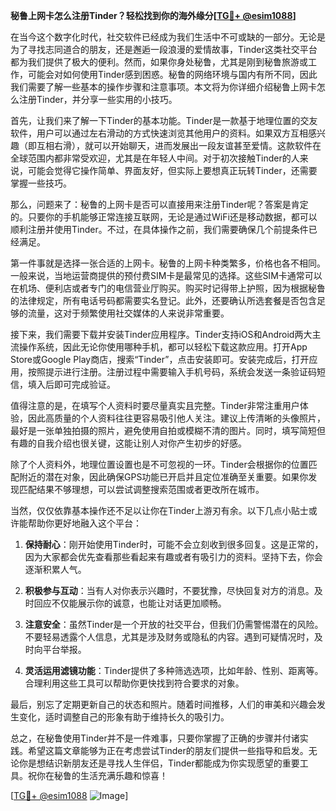 **秘鲁上网卡怎么注册Tinder？轻松找到你的海外缘分[[TG💪+ @esim1088](https://t.me/s/esim1088)]**

在当今这个数字化时代，社交软件已经成为我们生活中不可或缺的一部分。无论是为了寻找志同道合的朋友，还是邂逅一段浪漫的爱情故事，Tinder这类社交平台都为我们提供了极大的便利。然而，如果你身处秘鲁，尤其是刚到秘鲁旅游或工作，可能会对如何使用Tinder感到困惑。秘鲁的网络环境与国内有所不同，因此我们需要了解一些基本的操作步骤和注意事项。本文将为你详细介绍秘鲁上网卡怎么注册Tinder，并分享一些实用的小技巧。

首先，让我们来了解一下Tinder的基本功能。Tinder是一款基于地理位置的交友软件，用户可以通过左右滑动的方式快速浏览其他用户的资料。如果双方互相感兴趣（即互相右滑），就可以开始聊天，进而发展出一段友谊甚至爱情。这款软件在全球范围内都非常受欢迎，尤其是在年轻人中间。对于初次接触Tinder的人来说，可能会觉得它操作简单、界面友好，但实际上要想真正玩转Tinder，还需要掌握一些技巧。

那么，问题来了：秘鲁的上网卡是否可以直接用来注册Tinder呢？答案是肯定的。只要你的手机能够正常连接互联网，无论是通过WiFi还是移动数据，都可以顺利注册并使用Tinder。不过，在具体操作之前，我们需要确保几个前提条件已经满足。

第一件事就是选择一张合适的上网卡。秘鲁的上网卡种类繁多，价格也各不相同。一般来说，当地运营商提供的预付费SIM卡是最常见的选择。这些SIM卡通常可以在机场、便利店或者专门的电信营业厅购买。购买时记得带上护照，因为根据秘鲁的法律规定，所有电话号码都需要实名登记。此外，还要确认所选套餐是否包含足够的流量，这对于频繁使用社交媒体的人来说非常重要。

接下来，我们需要下载并安装Tinder应用程序。Tinder支持iOS和Android两大主流操作系统，因此无论你使用哪种手机，都可以轻松下载这款应用。打开App Store或Google Play商店，搜索“Tinder”，点击安装即可。安装完成后，打开应用，按照提示进行注册。注册过程中需要输入手机号码，系统会发送一条验证码短信，填入后即可完成验证。

值得注意的是，在填写个人资料时要尽量真实且完整。Tinder非常注重用户体验，因此高质量的个人资料往往更容易吸引他人关注。建议上传清晰的头像照片，最好是一张单独拍摄的照片，避免使用自拍或模糊不清的图片。同时，填写简短但有趣的自我介绍也很关键，这能让别人对你产生初步的好感。

除了个人资料外，地理位置设置也是不可忽视的一环。Tinder会根据你的位置匹配附近的潜在对象，因此确保GPS功能已开启并且定位准确至关重要。如果你发现匹配结果不够理想，可以尝试调整搜索范围或者更改所在城市。

当然，仅仅依靠基本操作还不足以让你在Tinder上游刃有余。以下几点小贴士或许能帮助你更好地融入这个平台：

1. **保持耐心**：刚开始使用Tinder时，可能不会立刻收到很多回复。这是正常的，因为大家都会优先查看那些看起来有趣或者有吸引力的资料。坚持下去，你会逐渐积累人气。
   
2. **积极参与互动**：当有人对你表示兴趣时，不要犹豫，尽快回复对方的消息。及时回应不仅能展示你的诚意，也能让对话更加顺畅。
   
3. **注意安全**：虽然Tinder是一个开放的社交平台，但我们仍需警惕潜在的风险。不要轻易透露个人信息，尤其是涉及财务或隐私的内容。遇到可疑情况时，及时向平台举报。

4. **灵活运用滤镜功能**：Tinder提供了多种筛选选项，比如年龄、性别、距离等。合理利用这些工具可以帮助你更快找到符合要求的对象。

最后，别忘了定期更新自己的状态和照片。随着时间推移，人们的审美和兴趣会发生变化，适时调整自己的形象有助于维持长久的吸引力。

总之，在秘鲁使用Tinder并不是一件难事，只要你掌握了正确的步骤并付诸实践。希望这篇文章能够为正在考虑尝试Tinder的朋友们提供一些指导和启发。无论你是想结识新朋友还是寻找人生伴侣，Tinder都能成为你实现愿望的重要工具。祝你在秘鲁的生活充满乐趣和惊喜！

[[TG💪+ @esim1088](https://t.me/s/esim1088) ![Image](https://i.postimg.cc/4NQfJmqS/Snipaste-2025-05-13-00-14-12.png)]